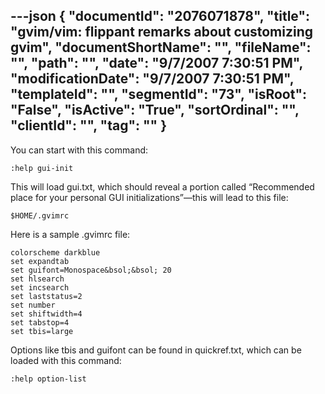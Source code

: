 ---json
{
  "documentId": "2076071878",
  "title": "gvim/vim: flippant remarks about customizing gvim",
  "documentShortName": "",
  "fileName": "",
  "path": "",
  "date": "9/7/2007 7:30:51 PM",
  "modificationDate": "9/7/2007 7:30:51 PM",
  "templateId": "",
  "segmentId": "73",
  "isRoot": "False",
  "isActive": "True",
  "sortOrdinal": "",
  "clientId": "",
  "tag": ""
}
---

You can start with this command:

    :help gui-init

This will load gui.txt, which should reveal a portion called “Recommended place for your personal GUI initializations”—this will lead to this file:

    $HOME/.gvimrc

Here is a sample .gvimrc file:

    colorscheme darkblue
    set expandtab
    set guifont=Monospace&bsol;&bsol; 20
    set hlsearch
    set incsearch
    set laststatus=2
    set number
    set shiftwidth=4
    set tabstop=4
    set tbis=large

Options like tbis and guifont can be found in quickref.txt, which can be loaded with this command:

    :help option-list
